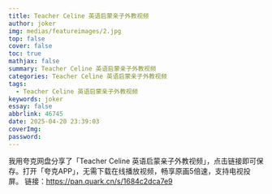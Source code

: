 ```yaml
---
title: Teacher Celine 英语启蒙亲子外教视频
author: joker
img: medias/featureimages/2.jpg
top: false
cover: false
toc: true
mathjax: false
summary: Teacher Celine 英语启蒙亲子外教视频
categories: Teacher Celine 英语启蒙亲子外教视频
tags:
  - Teacher Celine 英语启蒙亲子外教视频
keywords: joker
essay: false
abbrlink: 46745
date: 2025-04-20 23:39:03
coverImg:
password:
---
```


我用夸克网盘分享了「Teacher Celine 英语启蒙亲子外教视频」，点击链接即可保存。打开「夸克APP」，无需下载在线播放视频，畅享原画5倍速，支持电视投屏。
链接：https://pan.quark.cn/s/1684c2dca7e9
